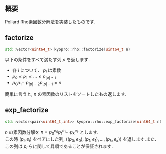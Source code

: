## 概要

Pollard Rho素因数分解法を実装したものです.

## factorize

```cpp
std::vector<uint64_t> kyopro::rho::factorize(uint64_t n)
```

以下の条件をすべて満たす列 $p$ を返します.

- 各 $i$ について、 $p_i$ は素数
- $p_0 \leq p_1 \leq \dots \leq p_{\vert p \vert -1}$
- $p_0 p_1 \cdots p_{\vert p \vert -2} p_{\vert p \vert -1} = n$

簡単に言うと, $n$ の素因数のリストをソートしたもの返します.

## exp_factorize

```cpp
std::vector<pair<uint64_t,int>> kyopro::rho::exp_factorize(uint64_t n)
```

$n$ の素因数分解を $n=p_0^{e_0} p_1^{e_1} \cdots p_k^{e_k}$ とします.\
この時 $(p_i,e_i)$ をペアにした列, $((p_0,e_0),(p_1,e_1),\dots,(p_k,e_k))$ を返します.また、この列は $p_i$ らに関して昇順であることが保証されます.